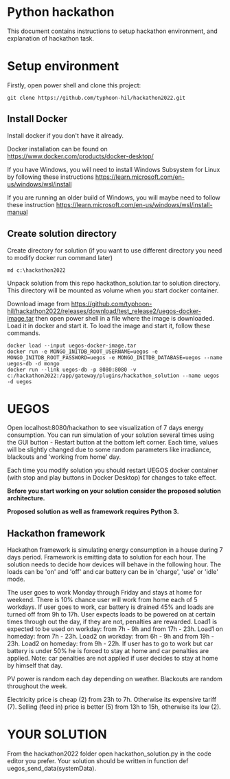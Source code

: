 # Python hackathon
This document contains instructions to setup hackathon environment, and explanation of hackathon task.

# Setup environment
Firstly, open power shell and clone this project:

``` shell
git clone https://github.com/typhoon-hil/hackathon2022.git
```

## Install Docker
Install docker if you don't have it already.

Docker installation can be found on https://www.docker.com/products/docker-desktop/

If you have Windows, you will need to install Windows Subsystem for Linux by following these instructions https://learn.microsoft.com/en-us/windows/wsl/install

If you are running an older build of Windows, you will maybe need to follow these instruction https://learn.microsoft.com/en-us/windows/wsl/install-manual

## Create solution directory
Create directory for solution (if you want to use different directory you need to modify docker run command later)
``` shell
md c:\hackathon2022
```
Unpack solution from this repo hackathon_solution.tar to solution directory. This directory will be mounted as volume when you start docker container.

Download image from https://github.com/typhoon-hil/hackathon2022/releases/download/test_release2/uegos-docker-image.tar then open power shell in a file where the image is downloaded. Load it in docker and start it. To load the image and start it, follow these commands.
``` shell
docker load --input uegos-docker-image.tar
docker run -e MONGO_INITDB_ROOT_USERNAME=uegos -e MONGO_INITDB_ROOT_PASSWORD=uegos -e MONGO_INITDB_DATABASE=uegos --name uegos-db -d mongo
docker run --link uegos-db -p 8080:8080 -v c:/hackathon2022:/app/gateway/plugins/hackathon_solution --name uegos -d uegos
```

# UEGOS
Open localhost:8080/hackathon to see visualization of 7 days energy consumption. You can run simulation of your solution several times using the GUI button - Restart button at the bottom left corner. Each time, values will be slightly changed due to some random parameters like irradiance, blackouts and 'working from home' day.

Each time you modify solution you should restart UEGOS docker container (with stop and play buttons in Docker Desktop) for changes to take effect. 

**Before you start working on your solution consider the proposed
solution architecture.**

**Proposed solution as well as framework requires Python 3.**

## Hackathon framework
Hackathon framework is simulating energy consumption in a house during 7 days period. Framework is emitting data to solution for each hour. The solution needs to decide how devices will behave in the following hour. The loads can be 'on' and 'off' and car battery can be in 'charge', 'use' or 'idle' mode.

The user goes to work Monday through Friday and stays at home for weekend. There is 10% chance user will work from home each of 5 workdays. If user goes to work, car battery is drained 45% and loads are turned off from 9h to 17h. User expects loads to be powered on at certain times through out the day, if they are not, penalties are rewarded. Load1 is expected to be used on workday: from 7h - 9h and from 17h - 23h. Load1 on homeday: from 7h - 23h. Load2 on workday: from 6h - 9h and from 19h - 23h. Load2 on homeday: from 9h - 22h. If user has to go to work but car battery is under 50% he is forced to stay at home and car penalties are applied. Note: car penalties are not applied if user decides to stay at home by himself that day.

PV power is random each day depending on weather. Blackouts are random throughout the week.

Electricity price is cheap (2) from 23h to 7h. Otherwise its expensive tariff (7).
Selling (feed in) price is better (5) from 13h to 15h, otherwise its low (2).

# YOUR SOLUTION
From the hackathon2022 folder open hackathon_solution.py in the code editor you prefer. Your solution should be written in function def uegos_send_data(systemData). 
